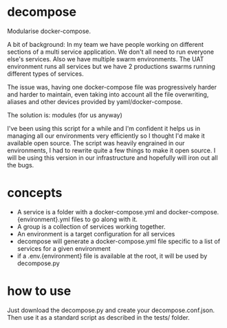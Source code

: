 # decompose

Modularise docker-compose.

A bit of background: In my team we have people working on different sections of a multi service application. We don't all
need to run everyone else's services. Also we have multiple swarm environments. The UAT environment runs all services but
we have 2 productions swarms running different types of services.

The issue was, having one docker-compose file was progressively harder and harder to maintain, even taking into account
all the file overwriting, aliases and other devices provided by yaml/docker-compose.

The solution is: modules (for us anyway)

I've been using this script for a while and I'm confident it helps us in managing all our environments very efficiently
so I thought I'd make it available open source. The script was heavily engrained in our environments, I had to rewrite
quite a few things to make it open source. I will be using this version in our infrastructure and hopefully will iron
out all the bugs.

# concepts

-   A service is a folder with a docker-compose.yml and docker-compose.{environment}.yml files to go along with it.
-   A group is a collection of services working together.
-   An environment is a target configuration for all services
-   decompose will generate a docker-compose.yml file specific to a list of services for a given environment
-   if a .env.{environment} file is available at the root, it will be used by decompose.py

# how to use

Just download the decompose.py and create your decompose.conf.json. Then use it as a standard script as
described in the tests/ folder.
